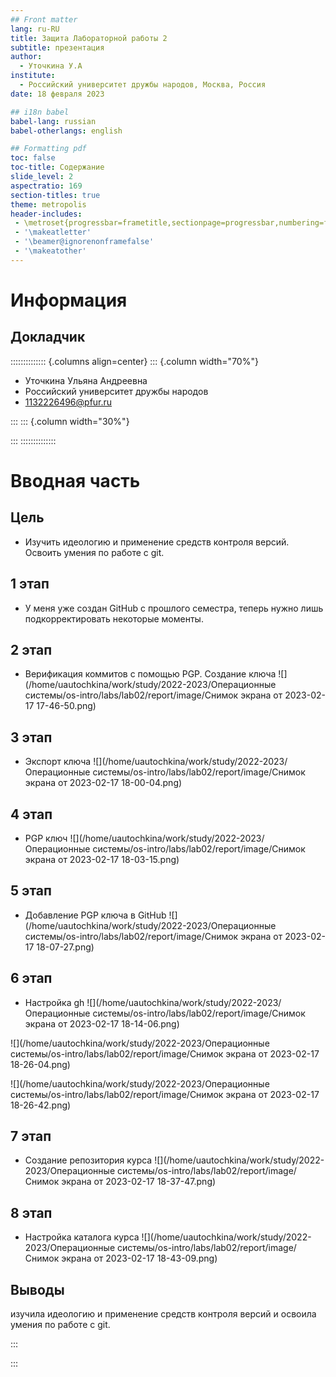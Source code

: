 ```yaml
---
## Front matter
lang: ru-RU
title: Защита Лабораторной работы 2
subtitle: презентация
author:
  - Уточкина У.А
institute:
  - Российский университет дружбы народов, Москва, Россия
date: 18 февраля 2023

## i18n babel
babel-lang: russian
babel-otherlangs: english

## Formatting pdf
toc: false
toc-title: Содержание
slide_level: 2
aspectratio: 169
section-titles: true
theme: metropolis
header-includes:
 - \metroset{progressbar=frametitle,sectionpage=progressbar,numbering=fraction}
 - '\makeatletter'
 - '\beamer@ignorenonframefalse'
 - '\makeatother'
---
```


# Информация

## Докладчик

:::::::::::::: {.columns align=center}
::: {.column width="70%"}

  * Уточкина Ульяна Андреевна
  * Российский университет дружбы народов
  * [1132226496@pfur.ru](1132226496@pfur.ru)
 

:::
::: {.column width="30%"}



:::
::::::::::::::

# Вводная часть

## Цель

- Изучить идеологию и применение средств контроля версий. Освоить умения по работе с git.

## 1 этап

- У меня уже создан GitHub с прошлого семестра, теперь нужно лишь подкорректировать некоторые моменты.
## 2 этап 

- Верификация коммитов с помощью PGP. Создание ключа 
![](/home/uautochkina/work/study/2022-2023/Операционные системы/os-intro/labs/lab02/report/image/Снимок экрана от 2023-02-17 17-46-50.png)

## 3 этап

- Экспорт ключа
![](/home/uautochkina/work/study/2022-2023/Операционные системы/os-intro/labs/lab02/report/image/Снимок экрана от 2023-02-17 18-00-04.png)


## 4 этап

- PGP ключ
![](/home/uautochkina/work/study/2022-2023/Операционные системы/os-intro/labs/lab02/report/image/Снимок экрана от 2023-02-17 18-03-15.png)


## 5 этап

- Добавление PGP ключа в GitHub
![](/home/uautochkina/work/study/2022-2023/Операционные системы/os-intro/labs/lab02/report/image/Снимок экрана от 2023-02-17 18-07-27.png)

## 6 этап

- Настройка gh
![](/home/uautochkina/work/study/2022-2023/Операционные системы/os-intro/labs/lab02/report/image/Снимок экрана от 2023-02-17 18-14-06.png)

![](/home/uautochkina/work/study/2022-2023/Операционные системы/os-intro/labs/lab02/report/image/Снимок экрана от 2023-02-17 18-26-04.png)

![](/home/uautochkina/work/study/2022-2023/Операционные системы/os-intro/labs/lab02/report/image/Снимок экрана от 2023-02-17 18-26-42.png)

## 7 этап

- Создание репозитория курса 
![](/home/uautochkina/work/study/2022-2023/Операционные системы/os-intro/labs/lab02/report/image/Снимок экрана от 2023-02-17 18-37-47.png)

## 8 этап

- Настройка каталога курса
![](/home/uautochkina/work/study/2022-2023/Операционные системы/os-intro/labs/lab02/report/image/Снимок экрана от 2023-02-17 18-43-09.png)


## Выводы
 изучила идеологию и применение средств контроля версий и освоила умения по работе с git.



:::


:::

